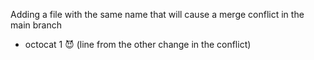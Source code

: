 Adding a file with the same name that will cause a merge conflict in the main branch
* octocat 1 😈 (line from the other change in the conflict)

